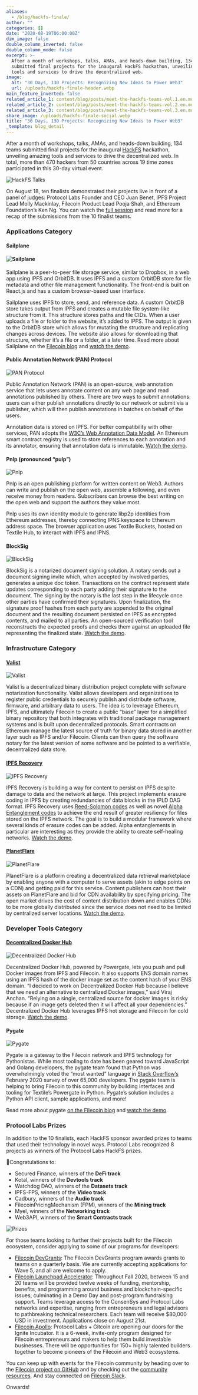 ```yaml
---
aliases:
  - /blog/hackfs-finale/
author: ""
categories: []
date: "2020-08-19T06:00:00Z"
dim_image: false
double_column_inverted: false
double_column_mode: false
excerpt: >-
  After a month of workshops, talks, AMAs, and heads-down building, 134 teams
  submitted final projects for the inaugural HackFS hackathon, unveiling amazing
  tools and services to drive the decentralized web.
image:
  alt: "30 Days, 130 Projects: Recognizing New Ideas to Power Web3"
  url: /uploads/hackfs-finale-header.webp
main_feature_inverted: false
related_article_1: content/blog/posts/meet-the-hackfs-teams-vol.1.en.md
related_article_2: content/blog/posts/meet-the-hackfs-teams-vol.2.en.md
related_article_3: content/blog/posts/meet-the-hackfs-teams-vol.3.en.md
share_image: /uploads/hackfs-finale-social.webp
title: "30 Days, 130 Projects: Recognizing New Ideas to Power Web3"
_template: blog_detail
---
```


After a month of workshops, talks, AMAs, and heads-down building, 134 teams submitted final projects for the inaugural [HackFS](http://hackfs.com/) hackathon, unveiling amazing tools and services to drive the decentralized web. In total, more than 470 hackers from 50 countries across 19 time zones participated in this 30-day virtual event.

![HackFS Talks](https://filecoin.io/vintage/images/blog/hfs-talks-finale.jpg)

On August 18, ten finalists demonstrated their projects live in front of a panel of judges: Protocol Labs Founder and CEO Juan Benet, IPFS Project Lead Molly Mackinlay, Filecoin Product Lead Pooja Shah, and Ethereum Foundation’s Ken Ng. You can watch the [full session](https://www.youtube.com/watch?v=GibA0t0z_9w) and read more for a recap of the submissions from the 10 finalist teams.

### Applications Category

#### Sailplane

#### ![Sailplane](https://filecoin.io/vintage/images/blog/hfs-sailplane-finale.jpg)

Sailplane is a peer-to-peer file storage service, similar to Dropbox, in a web app using IPFS and OrbitDB. It uses IPFS and a custom OrbitDB store for file metadata and other file management functionality. The front-end is built on React.js and has a custom browser-based user interface.

Sailplane uses IPFS to store, send, and reference data. A custom OrbitDB store takes output from IPFS and creates a mutable file system-like structure from it. This structure stores paths and file CIDs. When a user uploads a file or folder to the website, it’s added to IPFS. The output is given to the OrbitDB store which allows for mutating the structure and replicating changes across devices. The website also allows for downloading that structure, whether it’s a file or a folder, at a later time. Read more about Sailplane on the [Filecoin blog](https://filecoin.io/blog/hackfs-teams-vol-3/) and [watch the demo](https://www.youtube.com/watch?v=Agntk5_XME4&feature=youtu.be).

#### Public Annotation Network (PAN) Protocol

![PAN Protocol](https://filecoin.io/vintage/images/blog/hfs-pan-finale.jpg)

Public Annotation Network (PAN) is an open-source, web annotation service that lets users annotate content on any web page and read annotations published by others. There are two ways to submit annotations: users can either publish annotations directly to our network or submit via a publisher, which will then publish annotations in batches on behalf of the users.

Annotation data is stored on IPFS. For better compatibility with other services, PAN adopts the [W3C’s Web Annotation Data Model](https://www.w3.org/TR/annotation-model/). An Ethereum smart contract registry is used to store references to each annotation and its annotator, ensuring that annotation data is immutable. [Watch the demo](https://www.youtube.com/watch?v=vtZKRGCjCz8).

#### Pnlp (pronounced “pulp”)

![Pnlp](https://filecoin.io/vintage/images/blog/hfs-pnlp-finale.jpg)

Pnlp is an open publishing platform for written content on Web3. Authors can write and publish on the open web, assemble a following, and even receive money from readers. Subscribers can browse the best writing on the open web and support the authors they value most.

Pnlp uses its own identity module to generate libp2p identities from Ethereum addresses, thereby connecting IPNS keyspace to Ethereum address space. The browser application uses Textile Buckets, hosted on Textile Hub, to interact with IPFS and IPNS.

#### BlockSig

![BlockSig](https://filecoin.io/vintage/images/blog/hfs-blocksig-finale.jpg)

BlockSig is a notarized document signing solution. A notary sends out a document signing invite which, when accepted by involved parties, generates a unique doc token. Transactions on the contract represent state updates corresponding to each party adding their signature to the document. The signing by the notary is the last step in the lifecycle once other parties have confirmed their signatures. Upon finalization, the signature proof hashes from each party are appended to the original document and the resulting document persisted on IPFS as encrypted contents, and mailed to all parties. An open-sourced verification tool reconstructs the expected proofs and checks them against an uploaded file representing the finalized state. [Watch the demo](https://www.youtube.com/watch?v=gxQs8_PLd8c).

### Infrastructure Category

#### [Valist](https://valist.io/)

![Valist](https://filecoin.io/vintage/images/blog/hfs-valist-finale.jpg)

Valist is a decentralized binary distribution project complete with software notarization functionality. Valist allows developers and organizations to register public credentials to securely publish and distribute software, firmware, and arbitrary data to users. The idea is to leverage Ethereum, IPFS, and ultimately Filecoin to create a public “base” layer for a simplified binary repository that both integrates with traditional package management systems and is built upon decentralized protocols. Smart contracts on Ethereum manage the latest source of truth for binary data stored in another layer such as IPFS and/or Filecoin. Clients can then query the software notary for the latest version of some software and be pointed to a verifiable, decentralized data store.

#### [IPFS Recovery](https://github.com/Wondertan/go-ipfs-recovery)

![IPFS Recovery](https://filecoin.io/vintage/images/blog/hfs-ipfsrecovery-finale.jpg)

IPFS Recovery is building a way for content to persist on IPFS despite damage to data and the network at large. This project implements erasure coding in IPFS by creating redundancies of data blocks in the IPLD DAG format. IPFS Recovery uses [Reed-Solomon codes](https://www.cs.cmu.edu/~guyb/realworld/reedsolomon/reed_solomon_codes.html) as well as novel [Alpha Entanglement codes](https://medium.com/unitychain/an-introduction-to-alpha-entanglement-codes-66a8835308c5) to achieve the end result of greater resiliency for files stored on the IPFS network. The goal is to build a modular framework where several kinds of erasure codes can be added. Alpha entanglements in particular are interesting as they provide the ability to create self-healing networks. [Watch the demo](https://www.youtube.com/watch?v=1AkG-weUEmw&feature=youtu.be).

#### [PlanetFlare](https://docs.google.com/presentation/d/1GHygwl3ahQdJoQp6Ocb9Z0cGrsox0eQG5Luy_y-Zd44/edit#slide=id.p)

![PlanetFlare](https://filecoin.io/vintage/images/blog/hfs-planetflare-finale.jpg)

PlanetFlare is a platform creating a decentralized data retrieval marketplace by enabling anyone with a computer to serve assets (akin to edge points on a CDN) and getting paid for this service. Content publishers can host their assets on PlanetFlare and bid for CDN availability by specifying pricing. The open market drives the cost of content distribution down and enables CDNs to be more globally distributed since the service does not need to be limited by centralized server locations. [Watch the demo](https://www.youtube.com/watch?v=ISwnh0dRdqw).

### Developer Tools Category

#### [Decentralized Docker Hub](https://github.com/viraja1/decentralized_docker_hub)

![Decentralized Docker Hub](https://filecoin.io/vintage/images/blog/hfs-ddh-finale.jpg)

Decentralized Docker Hub, powered by Powergate, lets you push and pull Docker images from IPFS and Filecoin. It also supports ENS domain names using an IPFS hash of the docker image set as the content hash of your ENS domain. “I decided to work on Decentralized Docker Hub because I believe that we need an alternative to centralized Docker images,” said Viraj Anchan. “Relying on a single, centralized source for docker images is risky because if an image gets deleted then it will affect all your dependencies.” Decentralized Docker Hub leverages IPFS hot storage and Filecoin for cold storage. [Watch the demo](https://www.youtube.com/watch?v=c0AadtIJmYo).

#### Pygate

![Pygate](https://filecoin.io/vintage/images/blog/hfs-pygate-finale.jpg)

Pygate is a gateway to the Filecoin network and IPFS technology for Pythonistas. While most tooling to date has been geared toward JavaScript and Golang developers, the pygate team found that Python was overwhelmingly voted the “most wanted” language in [Stack Overflow’s](https://insights.stackoverflow.com/survey/2020) February 2020 survey of over 65,000 developers. The pygate team is helping to bring Filecoin to this community by building interfaces and tooling for Textile’s Powergate in Python. Pygate’s solution includes a Python API client, sample applications, and more!

Read more about pygate [on the Filecoin blog](https://filecoin.io/blog/hackfs-teams-vol-1/) and [watch the demo](https://www.youtube.com/watch?v=G7jHfv4LdbM&feature=youtu.be).

### Protocol Labs Prizes

In addition to the 10 finalists, each HackFS sponsor awarded prizes to teams that used their technology in novel ways. Protocol Labs recognized 8 projects as winners of the Protocol Labs HackFS prizes.

🎉Congratulations to:

- Secured Finance, winners of the **DeFi track**
- Kotal, winners of the **Devtools track**
- Watchdog DAO, winners of the **Datasets track**
- IPFS-FPS, winners of the **Video track**
- Cadbury, winners of the **Audio track**
- FilecoinPricingMechanism (FPM), winners of the **Mining track**
- Myel, winners of the **Networking track**
- Web3API, winners of the **Smart Contracts track**

![Prizes](https://filecoin.io/vintage/images/blog/hfs-prizes-finale.jpg)

For those teams looking to further their projects built for the Filecoin ecosystem, consider applying to some of our programs for developers:

- [Filecoin DevGrants](https://filecoin.io/grants): The Filecoin DevGrants program awards grants to teams on a quarterly basis. We are currently accepting applications for Wave 5, and all are welcome to apply.
- [Filecoin Launchpad Accelerator](https://tachyon.xyz/): Throughout Fall 2020, between 15 and 20 teams will be provided twelve weeks of funding, mentorship, benefits, and programming around business and blockchain-specific issues, culminating in a Demo Day and post-program fundraising support. Teams leverage access to the ConsenSys and Protocol Labs networks and expertise, ranging from entrepreneurs and legal advisors to pathbreaking technical researchers. Each team will receive $80,000 USD in investment. Applications close on August 21st.
- [Filecoin Apollo](https://gitcoin.co/blog/apollo/): Protocol Labs + Gitcoin are opening our doors for the Ignite Incubator. It is a 6-week, invite-only program designed for Filecoin entrepreneurs and makers to help them build investable businesses. There will be opportunities for 150+ highly talented builders together to become pioneers of the Filecoin and Web3 ecosystems.

You can keep up with events for the Filecoin community by heading over to the [Filecoin project on GitHub](https://github.com/filecoin-project) and by checking out the [community resources](https://github.com/filecoin-project/community). And stay connected on [Filecoin Slack](https://filecoin.io/slack).

Onwards!
